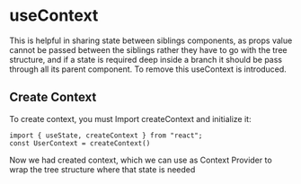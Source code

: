 # useContext

This is helpful in sharing state between siblings components, as props value cannot be passed between the siblings rather they have to go with the tree structure, and if a state is required deep inside a branch it should be pass through all its parent component.
To remove this useContext is introduced.

## Create Context 
To create context, you must Import createContext and initialize it:
```
import { useState, createContext } from "react";
const UserContext = createContext()
```

Now we had created context, which we can use as Context Provider to wrap the tree structure where that state is needed